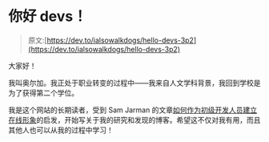 # 你好 devs！

> 原文:[https://dev.to/ialsowalkdogs/hello-devs-3p2](https://dev.to/ialsowalkdogs/hello-devs-3p2)

大家好！

我叫奥尔加。我正处于职业转变的过程中——我来自人文学科背景，我回到学校是为了获得第二个学位。

我是这个网站的长期读者，受到 Sam Jarman 的文章[如何作为初级开发人员建立在线形象](https://dev.to/samjarman/how-to-build-an-online-presence-as-a-junior-developer)的启发，开始写关于我的研究和发现的博客。希望这不仅对我有用，而且其他人也可以从我的过程中学习！